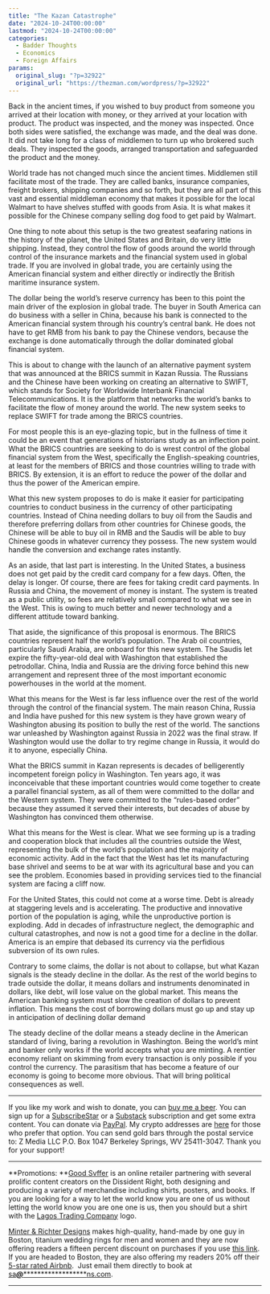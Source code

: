 ```yaml
---
title: "The Kazan Catastrophe"
date: "2024-10-24T00:00:00"
lastmod: "2024-10-24T00:00:00"
categories:
  - Badder Thoughts
  - Economics
  - Foreign Affairs
params:
  original_slug: "?p=32922"
  original_url: "https://thezman.com/wordpress/?p=32922"
---
```


Back in the ancient times, if you wished to buy product from someone you
arrived at their location with money, or they arrived at your location
with product. The product was inspected, and the money was inspected.
Once both sides were satisfied, the exchange was made, and the deal was
done. It did not take long for a class of middlemen to turn up who
brokered such deals. They inspected the goods, arranged transportation
and safeguarded the product and the money.

World trade has not changed much since the ancient times. Middlemen
still facilitate most of the trade. They are called banks, insurance
companies, freight brokers, shipping companies and so forth, but they
are all part of this vast and essential middleman economy that makes it
possible for the local Walmart to have shelves stuffed with goods from
Asia. It is what makes it possible for the Chinese company selling dog
food to get paid by Walmart.

One thing to note about this setup is the two greatest seafaring nations
in the history of the planet, the United States and Britain, do very
little shipping. Instead, they control the flow of goods around the
world through control of the insurance markets and the financial system
used in global trade. If you are involved in global trade, you are
certainly using the American financial system and either directly or
indirectly the British maritime insurance system.

The dollar being the world’s reserve currency has been to this point the
main driver of the explosion in global trade. The buyer in South America
can do business with a seller in China, because his bank is connected to
the American financial system through his country’s central bank. He
does not have to get RMB from his bank to pay the Chinese vendors,
because the exchange is done automatically through the dollar dominated
global financial system.

This is about to change with the launch of an alternative payment system
that was announced at the BRICS summit in Kazan Russia. The Russians and
the Chinese have been working on creating an alternative to SWIFT, which
stands for Society for Worldwide Interbank Financial Telecommunications.
It is the platform that networks the world’s banks to facilitate the
flow of money around the world. The new system seeks to replace SWIFT
for trade among the BRICS countries.

For most people this is an eye-glazing topic, but in the fullness of
time it could be an event that generations of historians study as an
inflection point. What the BRICS countries are seeking to do is wrest
control of the global financial system from the West, specifically the
English-speaking countries, at least for the members of BRICS and those
countries willing to trade with BRICS. By extension, it is an effort to
reduce the power of the dollar and thus the power of the American
empire.

What this new system proposes to do is make it easier for participating
countries to conduct business in the currency of other participating
countries. Instead of China needing dollars to buy oil from the Saudis
and therefore preferring dollars from other countries for Chinese goods,
the Chinese will be able to buy oil in RMB and the Saudis will be able
to buy Chinese goods in whatever currency they possess. The new system
would handle the conversion and exchange rates instantly.

As an aside, that last part is interesting. In the United States, a
business does not get paid by the credit card company for a few days.
Often, the delay is longer. Of course, there are fees for taking credit
card payments. In Russia and China, the movement of money is instant.
The system is treated as a public utility, so fees are relatively small
compared to what we see in the West. This is owing to much better and
newer technology and a different attitude toward banking.

That aside, the significance of this proposal is enormous. The BRICS
countries represent half the world’s population. The Arab oil countries,
particularly Saudi Arabia, are onboard for this new system. The Saudis
let expire the fifty-year-old deal with Washington that established the
petrodollar. China, India and Russia are the driving force behind this
new arrangement and represent three of the most important economic
powerhouses in the world at the moment.

What this means for the West is far less influence over the rest of the
world through the control of the financial system. The main reason
China, Russia and India have pushed for this new system is they have
grown weary of Washington abusing its position to bully the rest of the
world. The sanctions war unleashed by Washington against Russia in 2022
was the final straw. If Washington would use the dollar to try regime
change in Russia, it would do it to anyone, especially China.

What the BRICS summit in Kazan represents is decades of belligerently
incompetent foreign policy in Washington. Ten years ago, it was
inconceivable that these important countries would come together to
create a parallel financial system, as all of them were committed to the
dollar and the Western system. They were committed to the “rules-based
order” because they assumed it served their interests, but decades of
abuse by Washington has convinced them otherwise.

What this means for the West is clear. What we see forming up is a
trading and cooperation block that includes all the countries outside
the West, representing the bulk of the world’s population and the
majority of economic activity. Add in the fact that the West has let its
manufacturing base shrivel and seems to be at war with its agricultural
base and you can see the problem. Economies based in providing services
tied to the financial system are facing a cliff now.

For the United States, this could not come at a worse time. Debt is
already at staggering levels and is accelerating. The productive and
innovative portion of the population is aging, while the unproductive
portion is exploding. Add in decades of infrastructure neglect, the
demographic and cultural catastrophes, and now is not a good time for a
decline in the dollar. America is an empire that debased its currency
via the perfidious subversion of its own rules.

Contrary to some claims, the dollar is not about to collapse, but what
Kazan signals is the steady decline in the dollar. As the rest of the
world begins to trade outside the dollar, it means dollars and
instruments denominated in dollars, like debt, will lose value on the
global market. This means the American banking system must slow the
creation of dollars to prevent inflation. This means the cost of
borrowing dollars must go up and stay up in anticipation of declining
dollar demand

The steady decline of the dollar means a steady decline in the American
standard of living, baring a revolution in Washington. Being the world’s
mint and banker only works if the world accepts what you are minting. A
rentier economy reliant on skimming from every transaction is only
possible if you control the currency. The parasitism that has become a
feature of our economy is going to become more obvious. That will bring
political consequences as well.

------------------------------------------------------------------------

If you like my work and wish to donate, you can
<a href="https://www.buymeacoffee.com/mujolulu" rel="noopener"
target="_blank">buy me a beer</a>. You can sign up for a
<a href="https://www.subscribestar.com/the-z-blog" rel="noopener"
target="_blank">SubscribeStar</a> or a
<a href="https://thedissident.substack.com/" rel="noopener"
target="_blank">Substack</a> subscription and get some extra content.
You can donate via <a
href="https://www.paypal.com/donate/?cmd=_s-xclick&amp;hosted_button_id=UDAS2Q8JYA6CN&amp;source=url"
rel="noopener" target="_blank">PayPal</a>. My crypto addresses are
<a href="https://thezman.com/wordpress/?page_id=22713" rel="noopener"
target="_blank">here</a> for those who prefer that option. You can send
gold bars through the postal service to: Z Media LLC P.O. Box 1047
Berkeley Springs, WV 25411-3047. Thank you for your support!

------------------------------------------------------------------------

**Promotions: **<a href="https://goodsvffer.com/" rel="noopener" target="_blank">Good
Svffer</a> is an online retailer partnering with several prolific
content creators on the Dissident Right, both designing and producing a
variety of merchandise including shirts, posters, and books. If you are
looking for a way to let the world know you are one of us without
letting the world know you are one one is us, then you should but a
shirt with the
<a href="https://goodsvffer.com/products/lagos-trading-company"
rel="noopener" target="_blank">Lagos Trading Company</a> logo.

<a href="https://www.minterandrichterdesigns.com/"
rel="noreferrer nofollow noopener" target="_blank">Minter &amp; Richter
Designs</a> makes high-quality, hand-made by one guy in Boston, titanium
wedding rings for men and women and they are now offering readers a
fifteen percent discount on purchases if you use
<a href="https://www.minterandrichterdesigns.com/discount/ZMAN"
rel="noreferrer nofollow noopener" target="_blank">this link</a>.
<span class="highlight"><span class="colour"><span class="font"><span class="size">If
you are headed to Boston, they are also offering my readers 20% off
their <a
href="https://www.airbnb.com/users/7988017/listings?user_id=7988017&amp;s=3"
rel="noopener noreferrer" target="_blank">5-star rated Airbnb</a>.  Just
email them directly to book at
<a href="mailto:sa***@*********************ns.com"
data-original-string="yXYr6LwnLzSwWEkD+EBbCg==cb7WFVw20EZ6bj6o7wbEW+m4ovU8LiTOGuvV3rcyTJFG42zYVwSMkfwxWhno+tyYWnq"><span
class="apbct-email-encoder"
data-original-string="mAUcpnJ8kHP0meftNjYH+w==cb7ZGcwNJ4KtrYMhJcubdEuUrs7oVoUHa8D5IRew+YkR++pRxEPdOX0Go+Grcs20vSb"
title="This contact has been encoded by Anti-Spam by CleanTalk. Click to decode. To finish the decoding make sure that JavaScript is enabled in your browser.">sa<span
class="apbct-blur">***</span>@<span
class="apbct-blur">*********************</span>ns.com</span></a>.</span></span></span></span>

------------------------------------------------------------------------
